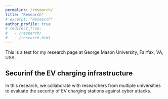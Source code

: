 ```yaml
---
permalink: /research/
title: "Research"
# excerpt: "Research"
author_profile: true
# redirect_from: 
#   - /research/
#   - /research.html
---
```



This is a test for my research page at George Mason University, Fairfax, VA, USA. 

## Securinf the EV charging infrastructure
In this research, we collaborate with researchers from multiple universities to evaluate the security of EV charging stations against cyber attacks.